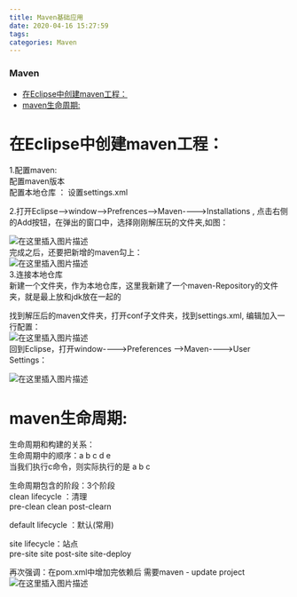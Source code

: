 ```yaml
---
title: Maven基础应用
date: 2020-04-16 15:27:59
tags: 
categories: Maven
---
```


<!--more-->

### Maven

- [在Eclipse中创建maven工程：](#Eclipsemaven_2)
- [maven生命周期:](#maven_20)

# 在Eclipse中创建maven工程：

1.配置maven:  
配置maven版本  
配置本地仓库 ： 设置settings.xml

2.打开Eclipse–>window–>Prefrences–>Maven---->Installations , 点击右侧的Add按钮，在弹出的窗口中，选择刚刚解压玩的文件夹,如图：

![在这里插入图片描述](https://img-blog.csdnimg.cn/20200416152310186.png?x-oss-process=image/watermark,type_ZmFuZ3poZW5naGVpdGk,shadow_10,text_aHR0cHM6Ly9ibG9nLmNzZG4ubmV0L3FxXzIxMDQwNTU5,size_16,color_FFFFFF,t_70)  
完成之后，还要把新增的maven勾上：  
![在这里插入图片描述](https://img-blog.csdnimg.cn/2020041615234356.png?x-oss-process=image/watermark,type_ZmFuZ3poZW5naGVpdGk,shadow_10,text_aHR0cHM6Ly9ibG9nLmNzZG4ubmV0L3FxXzIxMDQwNTU5,size_16,color_FFFFFF,t_70)  
3.连接本地仓库  
新建一个文件夹，作为本地仓库，这里我新建了一个maven-Repository的文件夹，就是最上放和jdk放在一起的

找到解压后的maven文件夹，打开conf子文件夹，找到settings.xml, 编辑加入一行配置：  
![在这里插入图片描述](https://img-blog.csdnimg.cn/20200416152457114.png)  
回到Eclipse，打开window---->Preferences —>Maven---->User Settings：

![在这里插入图片描述](https://img-blog.csdnimg.cn/20200416152521723.png?x-oss-process=image/watermark,type_ZmFuZ3poZW5naGVpdGk,shadow_10,text_aHR0cHM6Ly9ibG9nLmNzZG4ubmV0L3FxXzIxMDQwNTU5,size_16,color_FFFFFF,t_70)

# maven生命周期:

生命周期和构建的关系：  
生命周期中的顺序：a b c d e  
当我们执行c命令，则实际执行的是 a b c

生命周期包含的阶段：3个阶段  
clean lifecycle ：清理  
pre-clean clean post-clearn

default lifecycle ：默认\(常用\)

site lifecycle：站点  
pre-site site post-site site-deploy

再次强调：在pom.xml中增加完依赖后 需要maven \- update project  
![在这里插入图片描述](https://img-blog.csdnimg.cn/20200416152108773.png?x-oss-process=image/watermark,type_ZmFuZ3poZW5naGVpdGk,shadow_10,text_aHR0cHM6Ly9ibG9nLmNzZG4ubmV0L3FxXzIxMDQwNTU5,size_16,color_FFFFFF,t_70)